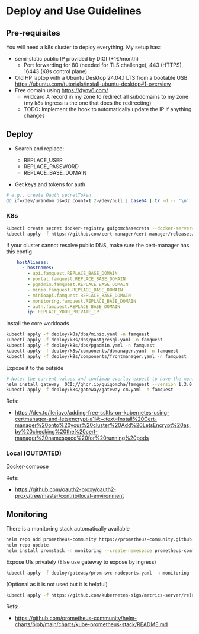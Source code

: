 # Deploy and Use Guidelines

## Pre-requisites

You will need a k8s cluster to deploy everything. My setup has:
- semi-static public IP provided by DIGI (+1€/month)
  - Port forwarding for 80 (needed for TLS challenge), 443 (HTTPS), 16443 (K8s control plane)
- Old HP laptop with a Ubuntu Desktop 24.04.1 LTS from a bootable USB https://ubuntu.com/tutorials/install-ubuntu-desktop#1-overview
- Free domain using https://dynv6.com/
  - wildcard A record in my zone to redirect all subdomains to my zone (my k8s ingress is the one that does the redirecting)
  - TODO: Implement the hook to automatically update the IP if anything changes

## Deploy 

- Search and replace:
  + REPLACE_USER
  + REPLACE_PASSWORD
  + REPLACE_BASE_DOMAIN

- Get keys and tokens for auth

```bash
# e.g., create Oauth secretToken
dd if=/dev/urandom bs=32 count=1 2>/dev/null | base64 | tr -d -- '\n' | tr -- '+/' '-_';
```

### K8s


```bash
kubectl create secret docker-registry guigomchasecrets --docker-server=https://ghcr.io --docker-username=REPLACE --docker-password=REPLACE -n famquest
kubectl apply -f https://github.com/cert-manager/cert-manager/releases/download/v1.1.1/cert-manager.yaml
```
If your cluster cannot resolve public DNS, make sure the cert-manager has this config
```yaml
    hostAliases:
      - hostnames:
        - api.famquest.REPLACE_BASE_DOMAIN
        - portal.famquest.REPLACE_BASE_DOMAIN
        - pgadmin.famquest.REPLACE_BASE_DOMAIN
        - minio.famquest.REPLACE_BASE_DOMAIN
        - minioapi.famquest.REPLACE_BASE_DOMAIN
        - monitoring.famquest.REPLACE_BASE_DOMAIN
        - auth.famquest.REPLACE_BASE_DOMAIN
        ip: REPLACE_YOUR_PRIVATE_IP
```
Install the core workloads
```bash
kubectl apply -f deploy/k8s/dbs/minio.yaml -n famquest
kubectl apply -f deploy/k8s/dbs/postgresql.yaml -n famquest
kubectl apply -f deploy/k8s/dbs/pgadmin.yaml -n famquest
kubectl apply -f deploy/k8s/components/dbmanager.yaml -n famquest
kubectl apply -f deploy/k8s/components/frontmanager.yaml -n famquest
```
Expose it to the outside
```bash
# Note: the current values and confimap overlay expect to have the monitoring stack already installed
helm install gateway  OCI://ghcr.io/guigomcha/famquest --version 1.3.0 -n famquest -f deploy/k8s/gateway/values.yaml
kubectl apply -f deploy/k8s/gateway/gateway-cm.yaml -n famquest
```

Refs:
- https://dev.to/ileriayo/adding-free-ssltls-on-kubernetes-using-certmanager-and-letsencrypt-a1l#:~:text=Install%20Cert-manager%20onto%20your%20cluster%20Add%20LetsEncrypt%20as,by%20checking%20the%20cert-manager%20namespace%20for%20running%20pods

### Local (OUTDATED)

Docker-compose 

Refs:
- https://github.com/oauth2-proxy/oauth2-proxy/tree/master/contrib/local-environment

## Monitoring

There is a monitoring stack automatically available
```bash
helm repo add prometheus-community https://prometheus-community.github.io/helm-charts
helm repo update
helm install promstack -n monitoring --create-namespace prometheus-community/kube-prometheus-stack
```
Expose UIs privately (Else use gateway to expose by ingress)
```bash
kubectl apply -f deploy/gateway/prom-svc-nodeports.yaml -n monitoring
```

(Optional as it is not used but it is helpful)
```bash
kubectl apply -f https://github.com/kubernetes-sigs/metrics-server/releases/latest/download/components.yaml
```

Refs:
- https://github.com/prometheus-community/helm-charts/blob/main/charts/kube-prometheus-stack/README.md